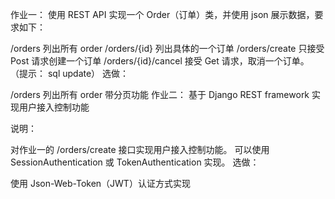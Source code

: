 作业一：
使用 REST API 实现一个 Order（订单）类，并使用 json 展示数据，要求如下：

/orders 列出所有 order
/orders/{id} 列出具体的一个订单
/orders/create 只接受 Post 请求创建一个订单
/orders/{id}/cancel 接受 Get 请求，取消一个订单。 （提示： sql update）
选做：

/orders 列出所有 order 带分页功能
作业二：
基于 Django REST framework 实现用户接入控制功能

说明：

对作业一的 /orders/create 接口实现用户接入控制功能。
可以使用 SessionAuthentication 或 TokenAuthentication 实现。
选做：

使用 Json-Web-Token（JWT）认证方式实现